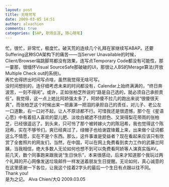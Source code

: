 ```yaml
---
layout: post
title: 无啥可写
date: 2009-03-05 14:51
author: alvachien
comments: true
categories: [SAP, 职场生涯, 随心随笔]
---
```

<div id="bp-5CD1AA99D25FD840_435-content">
<div>忙，很忙，非常忙，极度忙。破天荒的连续几个礼拜在家继续写ABAP。还要Suffering这种SOA架构下的痛苦——当Server Unavailable的时候，Client/Browser端跳脚骂都没有效果，连写点Temporary Code都没有可能性，那一霎那，很缅怀Visual SourceSafe那破破的UI，那很让人BS的Merage算法(开放Multiple Check out的系统)。</div>
<div> </div>
<div>再忙也得挤出时间写点啥，虽然我觉得无啥可写。</div>
<div> </div>
<div>没时间想别的，连仔细考虑未来的时间都没有，Calendar上始终满满的，“终日奔波苦，一刻不得闲”。或许，正如张柏芝所说的“路是自己选的，就必须自己承担责任”。我觉得，这一点上她比阿娇强太多了，阿娇傻不拉几的跑出来说“很傻很天真”，而张柏芝这个时候出来一把鼻涕一把泪的承担自己的责任，对儿子、老公左一口道歉，右一口对不起，让人不原谅都不行。可惜我还是很遗憾，那个在《星语心愿》中有着招人喜欢的婴儿肥、淡妆白裙遮不住颜色、又哭得梨花带雨的张柏芝，已经很遥远了。到头来，只可怜了那个被转嫁火力的陈冠希，我也觉得这个陈冠希，实在不够爷们，爽已经爽过了，绿帽子也给谢霆锋戴上来，出来做个证词都这么不情愿，实在不是个东西。那么，这件事谁是受益者？现在看起来应该只有欣赏了全套照片的网友们，当然，在中国，可以在网上免费看到卖力工作的武藤兰阿姨，当我相信，绝大多数人无论如何也想不到可以免费看阿娇等人演真实版AV。</div>
<div> </div>
<div>前几天，数个同事跑来跟我说“生日快乐”，本来很感动，后来才知道那个我玩过两个礼拜的开心网像发送垃圾邮件一样发送着朋友生日提醒。无论如何，真心诚意的在这里感谢一下各位，让我这个挂着2字头的最后一个生日有点跟以往不同。Thank you!</div>
<div> </div>
<div>是为之记。
Alva Chien/大Q
2009.03.05</div>
</div>
